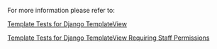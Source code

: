 For more information please refer to:

[Template Tests for Django TemplateView](https://ianwaldron.com/article/20/template-tests-for-django-templateview/)

[Template Tests for Django TemplateView Requiring Staff Permissions](https://ianwaldron.com/article/22/template-tests-for-django-templateview-requiring-staff-permissions/)